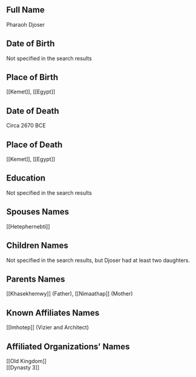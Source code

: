 ## Full Name
Pharaoh Djoser

## Date of Birth
Not specified in the search results

## Place of Birth
[[Kemet]], [[Egypt]]

## Date of Death
Circa 2670 BCE

## Place of Death
[[Kemet]], [[Egypt]]

## Education
Not specified in the search results

## Spouses Names
[[Hetephernebti]]

## Children Names
Not specified in the search results, but Djoser had at least two daughters.

## Parents Names
[[Khasekhemwy]] (Father), [[Nimaathap]] (Mother)

## Known Affiliates Names
[[Imhotep]] (Vizier and Architect)

## Affiliated Organizations' Names
[[Old Kingdom]]  
[[Dynasty 3]]